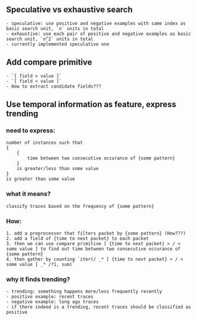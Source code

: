 ## Speculative vs exhaustive search
	- speculative: use positive and negative examples with same index as basic search unit, `n` units in total
	- exhaustive: use each pair of positive and negative examples as basic search unit, `n^2` units in total
	- currently implemented speculative one

## Add compare primitive
	- `[ field > value ]`
	- `[ field < value ]`
	- How to extract candidate fields???


## Use temporal information as feature, express trending

### need to express:
	number of instances such that
	{ 
		{ 
			time between two consecutive occurance of {some pattern} 
		} 
		is greater/less than some value 
	} 
	is greater than some value

### what it means?
	classify traces based on the frequency of {some pattern} 

### How:
	1. add a preprocessor that filters packet by {some pattern} (How???)
	2. add a field of {time to next packet} to each packet
	3. then we can use compare primitive [ {time to next packet} > / < some value ] to find out time between two consecutive occurance of {some pattern}
	4. then gather by counting `iter(/ _* [ {time to next packet} > / < some value ] _* /?1, sum)`

### why it finds trending?
	- trending: something happens more/less frequently recently
	- positive example: recent traces
	- negative example: long ago traces
	- if there indeed is a trending, recent traces should be classified as positive


